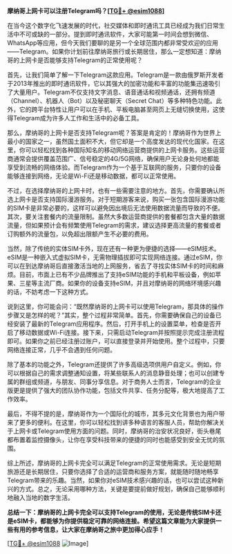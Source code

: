 **摩纳哥上网卡可以注册Telegram吗？[[TG💪+ @esim1088](https://t.me/s/esim1088)]**

在当今这个数字化飞速发展的时代，社交媒体和即时通讯工具已经成为我们日常生活中不可或缺的一部分。提到即时通讯软件，大家可能第一时间会想到微信、WhatsApp等应用，但今天我们要聊的是另一个全球范围内都非常受欢迎的应用——Telegram。如果你计划前往摩纳哥旅行或长期居住，那么一定想知道：摩纳哥的上网卡是否能够支持Telegram的正常使用呢？

首先，让我们简单了解一下Telegram这款应用。Telegram是一款由俄罗斯开发者于2013年推出的即时通讯软件，它以其强大的加密功能和丰富的功能集迅速吸引了大量用户。Telegram不仅支持文字消息、语音通话和视频通话，还拥有频道（Channel）、机器人（Bot）以及秘密聊天（Secret Chat）等多种特色功能。此外，它的跨平台特性让用户可以在手机、平板电脑甚至网页上无缝切换使用，这使得Telegram成为许多人工作和生活中的必备工具。

那么，摩纳哥的上网卡是否支持Telegram呢？答案是肯定的！摩纳哥作为世界上最小的国家之一，虽然国土面积不大，但它却是一个高度发达的现代化国家。在这里，你可以轻松找到各种国际知名的移动网络运营商提供的上网卡服务。这些运营商通常会提供覆盖范围广、信号稳定的4G/5G网络，确保用户无论身处何地都能享受到流畅的网络体验。而Telegram作为一个基于互联网的服务，只要你的设备能够连接到网络，无论是Wi-Fi还是移动数据，都可以正常使用。

不过，在选择摩纳哥的上网卡时，也有一些需要注意的地方。首先，你需要确认所选上网卡是否支持国际漫游服务。对于短期游客来说，购买一张包含国际漫游功能的SIM卡是非常必要的，这样可以避免因出境后无法使用数据流量而导致的不便。其次，要关注套餐内的流量限制。虽然大多数运营商提供的套餐都包含大量的数据流量，但如果预计会有频繁使用Telegram的需求，建议选择更高流量的套餐或者订购额外的流量包，以免超出限额产生不必要的费用。

当然，除了传统的实体SIM卡外，现在还有一种更为便捷的选择——eSIM技术。eSIM是一种嵌入式虚拟SIM卡，无需物理插拔即可实现网络连接。通过eSIM，你可以在到达摩纳哥后直接激活当地的上网服务，省去了寻找实体SIM卡的时间和麻烦。目前，市面上已有不少品牌推出了支持eSIM功能的手机和平板设备，例如苹果、三星等主流厂商。如果你的设备支持eSIM，并且对摩纳哥的网络环境感兴趣的话，不妨考虑一下这种方式。

说到这里，你可能会问：“既然摩纳哥的上网卡可以使用Telegram，那具体的操作步骤又是怎样的呢？”其实，整个过程非常简单。首先，你需要确保自己的设备已经安装了最新的Telegram应用程序。然后，打开手机上的设置菜单，检查是否开启了移动数据或Wi-Fi连接。接下来，只需启动Telegram并按照提示完成注册流程即可。如果你之前已经注册过账户，可以直接登录并开始使用。整个过程中，只要网络连接正常，几乎不会遇到任何问题。

除了基本的功能之外，Telegram还提供了许多高级选项供用户自定义。例如，你可以根据自己的需求调整通知设置，将某些联系人的消息静音处理；也可以创建专属的群组或频道，与朋友、同事分享信息。对于商务人士而言，Telegram的企业版更是提供了强大的团队协作功能，包括文件共享、任务分配等，极大地提高了工作效率。

最后，不得不提的是，摩纳哥作为一个国际化的城市，其多元文化背景也为用户带来了更多的便利。在这里，你可以轻松找到讲多种语言的客服人员，帮助你解决关于上网卡或Telegram使用方面的问题。同时，摩纳哥的治安状况良好，街头巷尾都布置着监控摄像头，让你在享受科技带来的便捷的同时也能感受到安全无忧的氛围。

综上所述，摩纳哥的上网卡完全可以满足Telegram的正常使用需求。无论是短期旅游还是长期居住，只要你选择了合适的运营商和服务方案，就能随时随地畅享Telegram带来的乐趣。当然，如果你对eSIM技术感兴趣的话，也可以尝试这种新兴的方式。总之，无论采用哪种方法，关键是要提前做好规划，确保自己能够顺利地融入当地的数字生活。

**总结一下：摩纳哥的上网卡完全可以支持Telegram的使用，无论是传统SIM卡还是eSIM卡，都能够为你提供稳定可靠的网络连接。希望这篇文章能为大家提供一些有用的参考信息，让大家在摩纳哥之旅中更加得心应手！**

[[TG💪+ @esim1088](https://t.me/s/esim1088) ![Image](https://i.postimg.cc/4NQfJmqS/Snipaste-2025-05-13-00-14-12.png)]